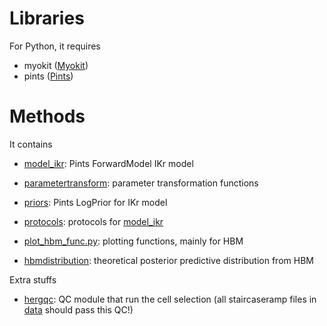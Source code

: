 # Libraries

For Python, it requires
- myokit ([Myokit](http://myokit.org/))
- pints ([Pints](https://github.com/pints-team/pints))

# Methods

It contains
- [model\_ikr](./model_ikr.py): Pints ForwardModel IKr model
- [parametertransform](./parametertransform.py): parameter transformation functions
- [priors](./priors.py): Pints LogPrior for IKr model
- [protocols](./protocols.py): protocols for [model\_ikr](./model_ikr.py)

- [plot\_hbm\_func.py](./plot_hbm_func.py): plotting functions, mainly for HBM
- [hbmdistribution](./hbmdistribution.py): theoretical posterior predictive distribution from HBM

Extra stuffs
- [hergqc](./hergqc.py): QC module that run the cell selection (all staircaseramp files in [data](../data) should pass this QC!)
